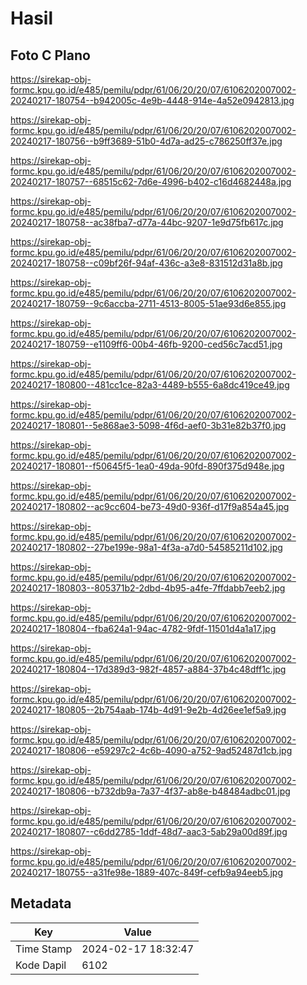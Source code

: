 # Hasil

## Foto C Plano

https://sirekap-obj-formc.kpu.go.id/e485/pemilu/pdpr/61/06/20/20/07/6106202007002-20240217-180754--b942005c-4e9b-4448-914e-4a52e0942813.jpg

https://sirekap-obj-formc.kpu.go.id/e485/pemilu/pdpr/61/06/20/20/07/6106202007002-20240217-180756--b9ff3689-51b0-4d7a-ad25-c786250ff37e.jpg

https://sirekap-obj-formc.kpu.go.id/e485/pemilu/pdpr/61/06/20/20/07/6106202007002-20240217-180757--68515c62-7d6e-4996-b402-c16d4682448a.jpg

https://sirekap-obj-formc.kpu.go.id/e485/pemilu/pdpr/61/06/20/20/07/6106202007002-20240217-180758--ac38fba7-d77a-44bc-9207-1e9d75fb617c.jpg

https://sirekap-obj-formc.kpu.go.id/e485/pemilu/pdpr/61/06/20/20/07/6106202007002-20240217-180758--c09bf26f-94af-436c-a3e8-831512d31a8b.jpg

https://sirekap-obj-formc.kpu.go.id/e485/pemilu/pdpr/61/06/20/20/07/6106202007002-20240217-180759--9c6accba-2711-4513-8005-51ae93d6e855.jpg

https://sirekap-obj-formc.kpu.go.id/e485/pemilu/pdpr/61/06/20/20/07/6106202007002-20240217-180759--e1109ff6-00b4-46fb-9200-ced56c7acd51.jpg

https://sirekap-obj-formc.kpu.go.id/e485/pemilu/pdpr/61/06/20/20/07/6106202007002-20240217-180800--481cc1ce-82a3-4489-b555-6a8dc419ce49.jpg

https://sirekap-obj-formc.kpu.go.id/e485/pemilu/pdpr/61/06/20/20/07/6106202007002-20240217-180801--5e868ae3-5098-4f6d-aef0-3b31e82b37f0.jpg

https://sirekap-obj-formc.kpu.go.id/e485/pemilu/pdpr/61/06/20/20/07/6106202007002-20240217-180801--f50645f5-1ea0-49da-90fd-890f375d948e.jpg

https://sirekap-obj-formc.kpu.go.id/e485/pemilu/pdpr/61/06/20/20/07/6106202007002-20240217-180802--ac9cc604-be73-49d0-936f-d17f9a854a45.jpg

https://sirekap-obj-formc.kpu.go.id/e485/pemilu/pdpr/61/06/20/20/07/6106202007002-20240217-180802--27be199e-98a1-4f3a-a7d0-54585211d102.jpg

https://sirekap-obj-formc.kpu.go.id/e485/pemilu/pdpr/61/06/20/20/07/6106202007002-20240217-180803--805371b2-2dbd-4b95-a4fe-7ffdabb7eeb2.jpg

https://sirekap-obj-formc.kpu.go.id/e485/pemilu/pdpr/61/06/20/20/07/6106202007002-20240217-180804--fba624a1-94ac-4782-9fdf-11501d4a1a17.jpg

https://sirekap-obj-formc.kpu.go.id/e485/pemilu/pdpr/61/06/20/20/07/6106202007002-20240217-180804--17d389d3-982f-4857-a884-37b4c48dff1c.jpg

https://sirekap-obj-formc.kpu.go.id/e485/pemilu/pdpr/61/06/20/20/07/6106202007002-20240217-180805--2b754aab-174b-4d91-9e2b-4d26ee1ef5a9.jpg

https://sirekap-obj-formc.kpu.go.id/e485/pemilu/pdpr/61/06/20/20/07/6106202007002-20240217-180806--e59297c2-4c6b-4090-a752-9ad52487d1cb.jpg

https://sirekap-obj-formc.kpu.go.id/e485/pemilu/pdpr/61/06/20/20/07/6106202007002-20240217-180806--b732db9a-7a37-4f37-ab8e-b48484adbc01.jpg

https://sirekap-obj-formc.kpu.go.id/e485/pemilu/pdpr/61/06/20/20/07/6106202007002-20240217-180807--c6dd2785-1ddf-48d7-aac3-5ab29a00d89f.jpg

https://sirekap-obj-formc.kpu.go.id/e485/pemilu/pdpr/61/06/20/20/07/6106202007002-20240217-180755--a31fe98e-1889-407c-849f-cefb9a94eeb5.jpg


## Metadata

| Key        | Value               |
| ---------- | ------------------- |
| Time Stamp | 2024-02-17 18:32:47 |
| Kode Dapil | 6102                |



